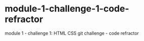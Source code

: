 # module-1-challenge-1-code-refractor
module 1 - challenge 1: HTML CSS git challenge - code refractor
